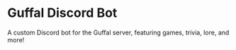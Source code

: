 # Guffal Discord Bot
A custom Discord bot for the Guffal server, featuring games, trivia, lore, and more!